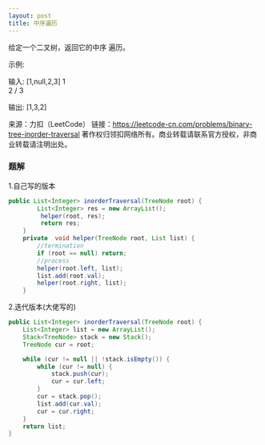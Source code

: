 ```yaml
---
layout: post
title: 中序遍历
---
```

给定一个二叉树，返回它的中序 遍历。

示例:

输入: [1,null,2,3]
   1
    \
     2
    /
   3

输出: [1,3,2]

来源：力扣（LeetCode）
链接：https://leetcode-cn.com/problems/binary-tree-inorder-traversal
著作权归领扣网络所有。商业转载请联系官方授权，非商业转载请注明出处。

### 题解
1.自己写的版本

``` java
public List<Integer> inorderTraversal(TreeNode root) {
        List<Integer> res = new ArrayList();
         helper(root, res);
         return res;
    }
    private  void helper(TreeNode root, List list) {
        //termination
        if (root == null) return;
        //process
        helper(root.left, list);
        list.add(root.val);
        helper(root.right, list);
    }
```  

2.迭代版本(大佬写的)

``` java
public List<Integer> inorderTraversal(TreeNode root) {
    List<Integer> list = new ArrayList();
    Stack<TreeNode> stack = new Stack();
    TreeNode cur = root;

    while (cur != null || !stack.isEmpty()) {
        while (cur != null) {
            stack.push(cur);
            cur = cur.left;
        }
        cur = stack.pop();
        list.add(cur.val);
        cur = cur.right;
    }
    return list;
}
```   
